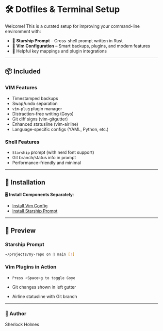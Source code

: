 # 🛠️ Dotfiles & Terminal Setup

Welcome! This is a curated setup for improving your command-line environment with:

- 🚀 **Starship Prompt** – Cross-shell prompt written in Rust
- 📝 **Vim Configuration** – Smart backups, plugins, and modern features
- 🧠 Helpful key mappings and plugin integrations

---

## 📦 Included

### VIM Features
- Timestamped backups
- Swap/undo separation
- `vim-plug` plugin manager
- Distraction-free writing (Goyo)
- Git diff signs (vim-gitgutter)
- Enhanced statusline (vim-airline)
- Language-specific configs (YAML, Python, etc.)

### Shell Features
- `Starship` prompt (with nerd font support)
- Git branch/status info in prompt
- Performance-friendly and minimal

---

## 📁 Installation

🖥 **Install Components Separately**:

- [Install Vim Config](./install-vim.md)
- [Install Starship Prompt](./install-starship.md)

---

## 🧪 Preview

### Starship Prompt

   ```bash
   ~/projects/my-repo on  main [!]
   ```

### Vim Plugins in Action

-  ```bash
   Press <Space>g to toggle Goyo
   ```
- Git changes shown in left gutter

- Airline statusline with Git branch

---

### 📝 Author
Sherlock Holmes

